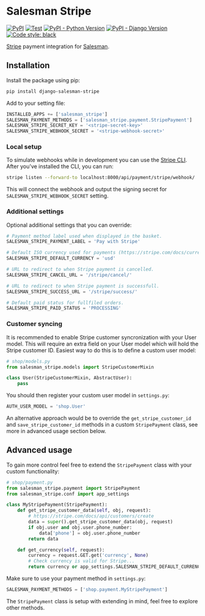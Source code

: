 # Salesman Stripe

[![PyPI](https://img.shields.io/pypi/v/django-salesman-stripe)](https://pypi.org/project/django-salesman-stripe/)
[![Test](https://github.com/dinoperovic/django-salesman-stripe/actions/workflows/test.yml/badge.svg)](https://github.com/dinoperovic/django-salesman-stripe/actions/workflows/test.yml)
[![PyPI - Python Version](https://img.shields.io/pypi/pyversions/django-salesman-stripe)](https://pypi.org/project/django-salesman-stripe/)
[![PyPI - Django Version](https://img.shields.io/pypi/djversions/django-salesman-stripe)](https://pypi.org/project/django-salesman-stripe/)
[![Code style: black](https://img.shields.io/badge/code%20style-black-000000.svg)](https://github.com/psf/black)

[Stripe](https://stripe.com/) payment integration for [Salesman](https://github.com/dinoperovic/django-salesman).

## Installation

Install the package using pip:

```bash
pip install django-salesman-stripe
```

Add to your setting file:

```python
INSTALLED_APPS += ['salesman_stripe']
SALESMAN_PAYMENT_METHODS = ['salesman_stripe.payment.StripePayment']
SALESMAN_STRIPE_SECRET_KEY = '<stripe-secret-key>'
SALESMAN_STRIPE_WEBHOOK_SECRET = '<stripe-webhook-secret>'
```

### Local setup

To simulate webhooks while in development you can use the [Stripe CLI](https://stripe.com/docs/stripe-cli).
After you've installed the CLI, you can run:

```bash
stripe listen --forward-to localhost:8000/api/payment/stripe/webhook/
```

This will connect the webhook and output the signing secret for `SALESMAN_STRIPE_WEBHOOK_SECRET` setting.

### Additional settings

Optional additional settings that you can override:

```python
# Payment method label used when displayed in the basket.
SALESMAN_STRIPE_PAYMENT_LABEL = 'Pay with Stripe'

# Default ISO currency used for payments (https://stripe.com/docs/currencies)
SALESMAN_STRIPE_DEFAULT_CURRENCY = 'usd'

# URL to redirect to when Stripe payment is cancelled.
SALESMAN_STRIPE_CANCEL_URL = '/stripe/cancel/'

# URL to redirect to when Stripe payment is successfull.
SALESMAN_STRIPE_SUCCESS_URL = '/stripe/success/'

# Default paid status for fullfiled orders.
SALESMAN_STRIPE_PAID_STATUS = 'PROCESSING'
```

### Customer syncing

It is recommended to enable Stripe customer syncronization with your User model.
This will require an extra field on your User model which will hold the Stripe customer ID.
Easiest way to do this is to define a custom user model:

```python
# shop/models.py
from salesman_stripe.models import StripeCustomerMixin

class User(StripeCustomerMixin, AbstractUser):
    pass
```

You should then register your custom user model in `settings.py`:

```python
AUTH_USER_MODEL = 'shop.User'
```

An alternative approach would be to override the `get_stripe_customer_id` and `save_stripe_customer_id`
methods in a custom `StripePayment` class, see more in advanced usage section below.

## Advanced usage

To gain more control feel free to extend the `StripePayment` class with your custom functionality:

```python
# shop/payment.py
from salesman_stripe.payment import StripePayment
from salesman_stripe.conf import app_settings

class MyStripePayment(StripePayment):
    def get_stripe_customer_data(self, obj, request):
        # https://stripe.com/docs/api/customers/create
        data = super().get_stripe_customer_data(obj, request)
        if obj.user and obj.user.phone_number:
            data['phone'] = obj.user.phone_number
        return data

    def get_currency(self, request):
        currency = request.GET.get('currency', None)
        # Check currency is valid for Stripe...
        return currency or app_settings.SALESMAN_STRIPE_DEFAULT_CURRENCY
```

Make sure to use your payment method in `settings.py`:

```python
SALESMAN_PAYMENT_METHODS = ['shop.payment.MyStripePayment']
```

The `StripePayment` class is setup with extending in mind, feel free to explore other methods.
